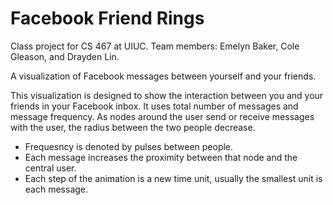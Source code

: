 Facebook Friend Rings
=====================

Class project for CS 467 at UIUC. 
Team members: Emelyn Baker, Cole Gleason, and Drayden Lin.

A visualization of Facebook messages between yourself and your friends.

This visualization is designed to show the interaction between you and your friends in your Facebook inbox.
It uses total number of messages and message frequency.  As nodes around the user send or receive messages with the user, the radius between the two people decrease.

 * Frequesncy is denoted by pulses between people.
 * Each message increases the proximity between that node and the central user.
 * Each step of the animation is a new time unit, usually the smallest unit is each message.

